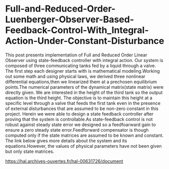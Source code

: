 # Full-and-Reduced-Order-Luenberger-Observer-Based-Feedback-Control-With_Integral-Action-Under-Constant-Disturbance
This post presents implementation of Full and Reduced Order Linear Observer using state-feedback controller with integral action.
Our system is composed of three communicating tanks fed by a liquid through a valve. The first step each designer starts with is mathematical modeling.Working out some math and using physical laws, we derived three nonlinear
differential equations,then we linearized them at a prechosen equilibrium points.The numerical parameters of the dynamical matrix(state matrix) were directly given.
We are interested in the height of the third tank so the output equation is the third height. The objective is to maintain this height at a specific level through a valve that feeds the first tank even in the presence of external disturbances that are assumed to be non-zero constant in this project.
Herein we were able to design a state feedback controller after proving that the system is controllable.As state-feedback control is not robust against steady state error
we designed so a feedfoarward gain to ensure a zero steady state error.Feedforward compensator is though computed only if the state matrices are assumed to be known and constant.
The link below gives more details about the system and its equations.However, the values of physical parameters have not been given but only state matrices.

https://hal.archives-ouvertes.fr/hal-00631726/document
